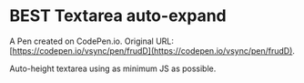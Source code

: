 # BEST Textarea auto-expand

A Pen created on CodePen.io. Original URL: [https://codepen.io/vsync/pen/frudD](https://codepen.io/vsync/pen/frudD).

Auto-height textarea using as minimum JS as possible.

